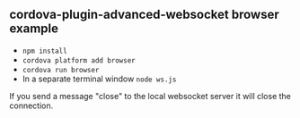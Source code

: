 ## cordova-plugin-advanced-websocket browser example

- `npm install`
- `cordova platform add browser`
- `cordova run browser`
- In a separate terminal window `node ws.js`

If you send a message "close" to the local websocket server it will close the connection.